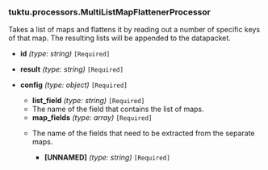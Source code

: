 ### tuktu.processors.MultiListMapFlattenerProcessor
Takes a list of maps and flattens it by reading out a number of specific keys of that map. The resulting lists will be appended to the datapacket.

  * **id** *(type: string)* `[Required]`

  * **result** *(type: string)* `[Required]`

  * **config** *(type: object)* `[Required]`

    * **list_field** *(type: string)* `[Required]`
    - The name of the field that contains the list of maps.

    * **map_fields** *(type: array)* `[Required]`
    - The name of the fields that need to be extracted from the separate maps.

      * **[UNNAMED]** *(type: string)* `[Required]`

